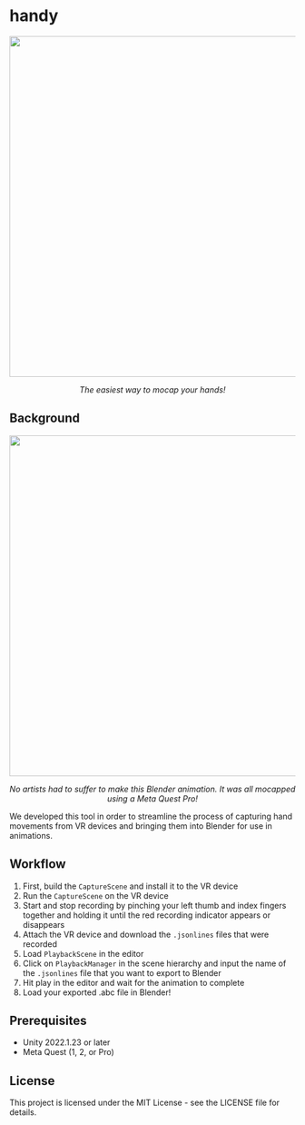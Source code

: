 # handy

<p align="center">
 <img src="https://github.com/Shopify/handy/blob/main/readme_images/logo.PNG" width="600"/>
 <p align="center">
  <em>The easiest way to mocap your hands!</em>
 </p>
</p>


## Background

<p align="center">
 <img src="https://github.com/Shopify/handy/blob/main/readme_images/animated_hands.gif" width="600"/>
 <p align="center">
  <em>No artists had to suffer to make this Blender animation. It was all mocapped using a Meta Quest Pro!</em>
 </p>
</p>

We developed this tool in order to streamline the process of capturing hand movements from VR devices and bringing them into Blender for use in animations.


## Workflow

1. First, build the `CaptureScene` and install it to the VR device
2. Run the `CaptureScene` on the VR device
3. Start and stop recording by pinching your left thumb and index fingers together and holding it until the red recording indicator appears or disappears
4. Attach the VR device and download the `.jsonlines` files that were recorded
5. Load `PlaybackScene` in the editor
6. Click on `PlaybackManager` in the scene hierarchy and input the name of the `.jsonlines` file that you want to export to Blender
7. Hit play in the editor and wait for the animation to complete
8. Load your exported .abc file in Blender!


## Prerequisites
* Unity 2022.1.23 or later
* Meta Quest (1, 2, or Pro)


## License

This project is licensed under the MIT License - see the LICENSE file for details.